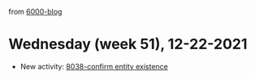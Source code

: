 from [6000-blog](../../../6000-blog.md)
# Wednesday (week 51), 12-22-2021

- New activity: [8038-confirm entity existence](../../../../8activities/8038-confirm%20entity%20existence.md)
